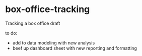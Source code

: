 # box-office-tracking

Tracking a box office draft

to do:

- add to data modeling with new analysis
- beef up dashboard sheet with new reporting and formatting
